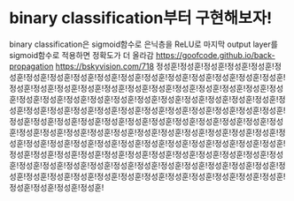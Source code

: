 # binary classification부터 구현해보자!
binary classification은 sigmoid함수로
은닉층을 ReLU로 마지막 output layer를 sigmoid함수로 적용하면 정확도가 더 올라감
https://goofcode.github.io/back-propagation
https://bskyvision.com/718
정성훈!정성훈!정성훈!정성훈!정성훈!정성훈!정성훈!정성훈!정성훈!정성훈!정성훈!정성훈!정성훈!정성훈!정성훈!정성훈!정성훈!정성훈!정성훈!정성훈!정성훈!정성훈!정성훈!정성훈!정성훈!정성훈!정성훈!정성훈!정성훈!정성훈!정성훈!정성훈!정성훈!정성훈!정성훈!정성훈!정성훈!정성훈!정성훈!정성훈!정성훈!정성훈!정성훈!정성훈!정성훈!정성훈!정성훈!정성훈!정성훈!정성훈!정성훈!정성훈!정성훈!정성훈!정성훈!정성훈!정성훈!정성훈!정성훈!정성훈!정성훈!정성훈!정성훈!정성훈!정성훈!정성훈!정성훈!정성훈!정성훈!정성훈!정성훈!정성훈!정성훈!정성훈!정성훈!정성훈!정성훈!정성훈!정성훈!정성훈!정성훈!정성훈!정성훈!정성훈!정성훈!정성훈!정성훈!정성훈!정성훈!정성훈!정성훈!정성훈!정성훈!정성훈!정성훈!정성훈!정성훈!정성훈!정성훈!정성훈!정성훈!정성훈!정성훈!정성훈!정성훈!정성훈!정성훈!정성훈!정성훈!정성훈!정성훈!정성훈!정성훈!정성훈!정성훈!정성훈!정성훈!정성훈!정성훈!정성훈!정성훈!정성훈!정성훈!정성훈!정성훈!정성훈!
